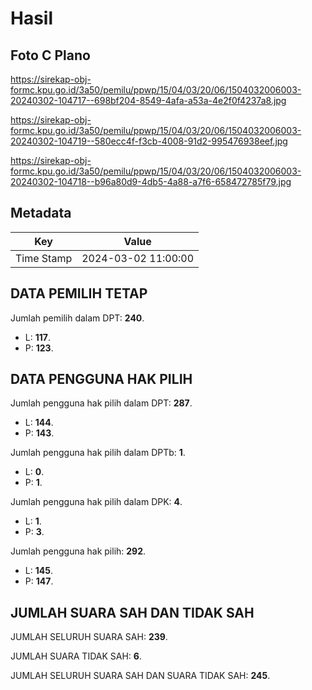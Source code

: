 # Hasil

## Foto C Plano

https://sirekap-obj-formc.kpu.go.id/3a50/pemilu/ppwp/15/04/03/20/06/1504032006003-20240302-104717--698bf204-8549-4afa-a53a-4e2f0f4237a8.jpg

https://sirekap-obj-formc.kpu.go.id/3a50/pemilu/ppwp/15/04/03/20/06/1504032006003-20240302-104719--580ecc4f-f3cb-4008-91d2-995476938eef.jpg

https://sirekap-obj-formc.kpu.go.id/3a50/pemilu/ppwp/15/04/03/20/06/1504032006003-20240302-104718--b96a80d9-4db5-4a88-a7f6-658472785f79.jpg


## Metadata

| Key        | Value               |
| ---------- | ------------------- |
| Time Stamp | 2024-03-02 11:00:00 |


## DATA PEMILIH TETAP

Jumlah pemilih dalam DPT: **240**.
 * L: **117**.
 * P: **123**.

## DATA PENGGUNA HAK PILIH

Jumlah pengguna hak pilih dalam DPT: **287**.
 * L: **144**.
 * P: **143**.

Jumlah pengguna hak pilih dalam DPTb: **1**.
 * L: **0**.
 * P: **1**.

Jumlah pengguna hak pilih dalam DPK: **4**.
 * L: **1**.
 * P: **3**.

Jumlah pengguna hak pilih: **292**.
 * L: **145**.
 * P: **147**.

## JUMLAH SUARA SAH DAN TIDAK SAH

JUMLAH SELURUH SUARA SAH: **239**.

JUMLAH SUARA TIDAK SAH: **6**.

JUMLAH SELURUH SUARA SAH DAN SUARA TIDAK SAH: **245**.


